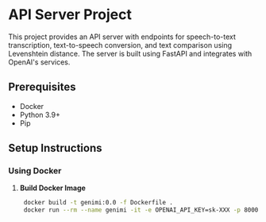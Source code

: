 # API Server Project

This project provides an API server with endpoints for speech-to-text transcription, text-to-speech conversion, and text comparison using Levenshtein distance. The server is built using FastAPI and integrates with OpenAI's services.

## Prerequisites

- Docker
- Python 3.9+
- Pip

## Setup Instructions

### Using Docker

1. **Build Docker Image**

   ```bash
    docker build -t genimi:0.0 -f Dockerfile .
    docker run --rm --name genimi -it -e OPENAI_API_KEY=sk-XXX -p 8000:8000 genimi:0.0 --host '0.0.0.0' --port 8000
    ```

